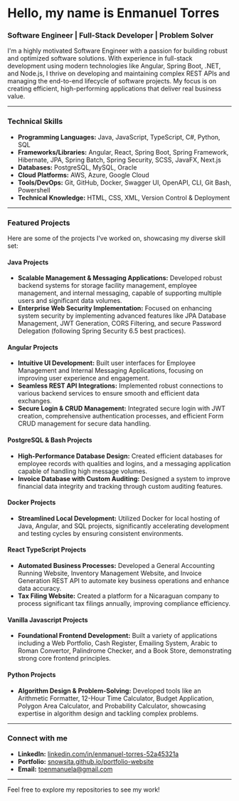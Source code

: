 # Hello, my name is Enmanuel Torres

### Software Engineer | Full-Stack Developer | Problem Solver

I'm a highly motivated Software Engineer with a passion for building robust and optimized software solutions. With experience in full-stack development using modern technologies like Angular, Spring Boot, .NET, and Node.js, I thrive on developing and maintaining complex REST APIs and managing the end-to-end lifecycle of software projects. My focus is on creating efficient, high-performing applications that deliver real business value.

---

### Technical Skills

* **Programming Languages:** Java, JavaScript, TypeScript, C#, Python, SQL
* **Frameworks/Libraries:** Angular, React, Spring Boot, Spring Framework, Hibernate, JPA, Spring Batch, Spring Security, SCSS, JavaFX, Next.js
* **Databases:** PostgreSQL, MySQL, Oracle
* **Cloud Platforms:** AWS, Azure, Google Cloud
* **Tools/DevOps:** Git, GitHub, Docker, Swagger UI, OpenAPI, CLI, Git Bash, Powershell
* **Technical Knowledge:** HTML, CSS, XML, Version Control & Deployment

---

### Featured Projects

Here are some of the projects I've worked on, showcasing my diverse skill set:

#### Java Projects
* **Scalable Management & Messaging Applications:** Developed robust backend systems for storage facility management, employee management, and internal messaging, capable of supporting multiple users and significant data volumes.
* **Enterprise Web Security Implementation:** Focused on enhancing system security by implementing advanced features like JPA Database Management, JWT Generation, CORS Filtering, and secure Password Delegation (following Spring Security 6.5 best practices).

#### Angular Projects
* **Intuitive UI Development:** Built user interfaces for Employee Management and Internal Messaging Applications, focusing on improving user experience and engagement.
* **Seamless REST API Integrations:** Implemented robust connections to various backend services to ensure smooth and efficient data exchanges.
* **Secure Login & CRUD Management:** Integrated secure login with JWT creation, comprehensive authentication processes, and efficient Form CRUD management for secure data handling.

#### PostgreSQL & Bash Projects
* **High-Performance Database Design:** Created efficient databases for employee records with qualities and logins, and a messaging application capable of handling high message volumes.
* **Invoice Database with Custom Auditing:** Designed a system to improve financial data integrity and tracking through custom auditing features.

#### Docker Projects
* **Streamlined Local Development:** Utilized Docker for local hosting of Java, Angular, and SQL projects, significantly accelerating development and testing cycles by ensuring consistent environments.

#### React TypeScript Projects
* **Automated Business Processes:** Developed a General Accounting Running Website, Inventory Management Website, and Invoice Generation REST API to automate key business operations and enhance data accuracy.
* **Tax Filing Website:** Created a platform for a Nicaraguan company to process significant tax filings annually, improving compliance efficiency.

#### Vanilla Javascript Projects
* **Foundational Frontend Development:** Built a variety of applications including a Web Portfolio, Cash Register, Emailing System, Arabic to Roman Convertor, Palindrome Checker, and a Book Store, demonstrating strong core frontend principles.

#### Python Projects
* **Algorithm Design & Problem-Solving:** Developed tools like an Arithmetic Formatter, 12-Hour Time Calculator, Budget Application, Polygon Area Calculator, and Probability Calculator, showcasing expertise in algorithm design and tackling complex problems.

---

### Connect with me

* **LinkedIn:** [linkedin.com/in/enmanuel-torres-52a45321a](https://www.linkedin.com/in/enmanuel-torres-52a45321a)
* **Portfolio:** [snowsita.github.io/portfolio-website](https://snowsita.github.io/portfolio-website)
* **Email:** toenmanuela@gmail.com

---

Feel free to explore my repositories to see my work!
